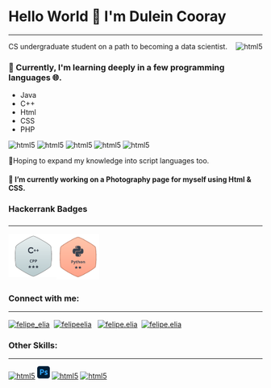 <h1>Hello World 👋 I'm Dulein Cooray</h1> 
<hr size ="3">

<a> <img src="https://miro.medium.com/v2/resize:fit:720/format:webp/1*e4HBnH84BpwLCFr78xvfjg.gif" align="right" alt="html5" height="150" /></a>

CS undergraduate student on a path to becoming a data scientist. 

<h3 align="left">🌱 Currently, I'm learning deeply in a few programming languages 🌐.</h3> 
<ul>
	<li>Java</li>
	<li>C++</li>
  	<li>Html</li> 
  	<li>CSS</li>
  	<li>PHP</li>		
</ul> 

<a> <img src="https://github.com/detain/svg-logos/blob/07e36b4aa0691f3015886624395e083395e528c5/svg/j/java.svg" alt="html5" height="25" /></a>
<a> <img src="https://github.com/abranhe/programming-languages-logos/blob/master/src/cpp/cpp.svg" alt="html5" height="25" /></a>
<a> <img src="https://github.com/detain/svg-logos/blob/master/svg/h/html-1.svg" alt="html5" height="25" /></a>
<a> <img src="https://vectorwiki.com/images/YKL11__css.svg" alt="html5" height="25" /></a>
<a> <img src="https://github.com/detain/svg-logos/blob/07e36b4aa0691f3015886624395e083395e528c5/svg/p/php-1.svg" alt="html5" height="25" /></a>

🔭Hoping to expand my knowledge into script languages too.
<h4>📸 I’m currently working on a Photography page for myself using Html & CSS. <h4/>
	
<h3>Hackerrank Badges<h3/>
	<hr size ="1">
<a href="https://www.hackerrank.com/profile/duleincooray4"> <img src="https://github.com/duleincooray/HackerRank-Badges/blob/main/cpp.png" align="left" alt="html5" height="85" /></a> <a href="https://www.hackerrank.com/profile/duleincooray4"> <img src="https://github.com/duleincooray/HackerRank-Badges/blob/main/python.png" alt="html5" height="90" /></a>



<h3>Connect with me:</h3>
<hr size ="1">
<p>
	<a href="https://twitter.com/dulein_cooray" target="blank"><img align="center" src="https://raw.githubusercontent.com/rahuldkjain/github-profile-readme-generator/master/src/images/icons/Social/twitter.svg" alt="felipe_elia" height="25" /></a>&nbsp;
	<a href="https://www.linkedin.com/in/dulein-cooray-184b382b5/" target="blank"><img align="center" src="https://raw.githubusercontent.com/rahuldkjain/github-profile-readme-generator/master/src/images/icons/Social/linked-in-alt.svg" alt="felipeelia" height="25" /></a> &nbsp;
	<a href="https://web.facebook.com/dulein.cooray.5" target="blank"><img align="center" src="https://raw.githubusercontent.com/rahuldkjain/github-profile-readme-generator/master/src/images/icons/Social/facebook.svg" alt="felipe.elia" height="25" /></a>&nbsp;
	<a href="https://www.instagram.com/dulein.cooray/" target="blank"><img align="center" src="https://raw.githubusercontent.com/rahuldkjain/github-profile-readme-generator/master/src/images/icons/Social/instagram.svg" alt="felipe.elia" height="25" /></a>&nbsp;
	</p>

  <h3 align="left">Other Skills:</h3>
  <hr size ="1">
<p align="left">
	<a href="https://www.sketchup.com/" target="_blank" rel="noreferrer"> <img src="https://github.com/detain/svg-logos/blob/master/svg/s/sketchup-logo-2020.svg" alt="html5" height="25" /></a>
	<a href="https://www.adobe.com/products/photoshop.html" target="_blank" rel="noreferrer"> <img src="https://github.com/devicons/devicon/blob/master/icons/photoshop/photoshop-original.svg" alt="html5" height="25" /></a>
	<a href="https://lightroom.adobe.com/" target="_blank" rel="noreferrer"> <img src="https://github.com/pheralb/svgl/blob/main/static/library/lightroom.svg" alt="html5" height="25" /></a>
	<a href="https://www.adobe.com/products/indesign.html" target="_blank" rel="noreferrer"> <img src="https://github.com/pheralb/svgl/blob/main/static/library/indesign.svg" alt="html5" height="25" /></a>
</p>


  <!--
**duleincooray/duleincooray** is a ✨ _special_ ✨ repository because its `README.md` (this file) appears on your GitHub profile.

Here are some ideas to get you started:

- 🔭 I’m currently working on ...
- 🌱 I’m currently learning ...
- 👯 I’m looking to collaborate on ...
- 🤔 I’m looking for help with ...
- 💬 Ask me about ...
- 📫 How to reach me: ...
- 😄 Pronouns: ...
- ⚡ Fun fact: ...
-->
